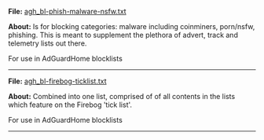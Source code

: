 <b>File:</b> [agh_bl-phish-malware-nsfw.txt](https://raw.githubusercontent.com/lz-eng/AdGuardHome/main/blocklists/agh_bl-phish-malware-nsfw.txt)

<b>About:</b> Is for blocking categories: malware including coinminers, porn/nsfw, phishing. 
This is meant to supplement the plethora of advert, track and telemetry lists out there.


For use in AdGuardHome blocklists

----

<b>File:</b> [agh_bl-firebog-ticklist.txt](https://raw.githubusercontent.com/lz-eng/AdGuardHome/main/blocklists/agh_bl-firebog-ticklist.txt)

<b>About:</b> Combined into one list, comprised of of all contents in the lists which feature on the Firebog 'tick list'.

For use in AdGuardHome blocklists

----
